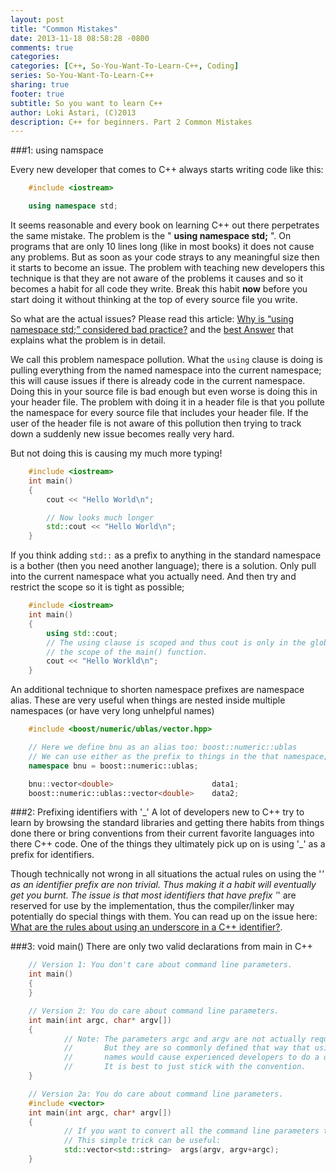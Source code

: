 ```yaml
---
layout: post
title: "Common Mistakes"
date: 2013-11-18 08:58:28 -0800
comments: true
categories: 
categories: [C++, So-You-Want-To-Learn-C++, Coding]
series: So-You-Want-To-Learn-C++
sharing: true
footer: true
subtitle: So you want to learn C++
author: Loki Astari, (C)2013
description: C++ for beginners. Part 2 Common Mistakes
---
```


###1: using namspace

Every new developer that comes to C++ always starts writing code like this:
``` cpp myfirstprog.cpp
    #include <iostream>

    using namespace std;
```

It seems reasonable and every book on learning C++ out there perpetrates the same mistake. The problem is the " **using namespace std;** ". On programs that are only 10 lines long (like in most books) it does not cause any problems. But as soon as your code strays to any meaningful size then it starts to become an issue. The problem with teaching new developers this technique is that they are not aware of the problems it causes and so it becomes a habit for all code they write. Break this habit **now** before you start doing it without thinking at the top of every source file you write.

So what are the actual issues? Please read this article: [Why is “using namespace std;” considered bad practice?](http://stackoverflow.com/q/1452721/14065) and the [best Answer](http://stackoverflow.com/a/1453605/14065) that explains what the problem is in detail.

We call this problem namespace pollution. What the `using` clause is doing is pulling everything from the named namespace into the current namespace; this will cause issues if there is already code in the current namespace. Doing this in your source file is bad enough but even worse is doing this in your header file. The problem with doing it in a header file is that you pollute the namespace for every source file that includes your header file. If the user of the header file is not aware of this pollution then trying to track down a suddenly new issue becomes really very hard.

But not doing this is causing my much more typing!

``` cpp  toomuch.cpp
    #include <iostream>
    int main()
    {
        cout << "Hello World\n";

        // Now looks much longer
        std::cout << "Hello World\n";
    }
```

If you think adding `std::` as a prefix to anything in the standard namespace is a bother (then you need another language); there is a solution. Only pull into the current namespace what you actually need. And then try and restrict the scope so it is tight as possible;

``` cpp short.cpp
    #include <iostream>
    int main()
    {
        using std::cout;
        // The using clause is scoped and thus cout is only in the global namespace for
        // the scope of the main() function.
        cout << "Hello Workld\n";
    }
```

An additional technique to shorten namespace prefixes are namespace alias. These are very useful when things are nested inside multiple namespaces (or have very long unhelpful names)
``` cpp alias.cpp
    #include <boost/numeric/ublas/vector.hpp>

    // Here we define bnu as an alias too: boost::numeric::ublas
    // We can use either as the prefix to things in the that namespace;
    namespace bnu = boost::numeric::ublas;

    bnu::vector<double>                      data1;
    boost::numeric::ublas::vector<double>    data2;
```

###2: Prefixing identifiers with &#39;&#95;&#39;
A lot of developers new to C++ try to learn by browsing the standard libraries and getting there habits from things done there or bring conventions from their current favorite languages into there C++ code. One of the things they ultimately pick up on is using '_' as a prefix for identifiers.

Though technically not wrong in all situations the actual rules on using the '_' as an identifier prefix are non trivial. Thus making it a habit will eventually get you burnt. The issue is that most identifiers that have prefix '_' are reserved for use by the implementation, thus the compiler/linker may potentially do special things with them. You can read up on the issue here: [What are the rules about using an underscore in a C++ identifier?](http://stackoverflow.com/q/228783/14065).

###3: void main()
There are only two valid declarations from main in C++
``` cpp main.cpp
    // Version 1: You don't care about command line parameters.
    int main()
    {
    }

    // Version 2: You do care about command line parameters.
    int main(int argc, char* argv[])
    {
            // Note: The parameters argc and argv are not actually required as a name.
            //       But they are so commonly defined that way that using any other
            //       names would cause experienced developers to do a double take.
            //       It is best to just stick with the convention.
    }

    // Version 2a: You do care about command line parameters.
    #include <vector>
    int main(int argc, char* argv[])
    {
            // If you want to convert all the command line parameters to strings.
            // This simple trick can be useful:
            std::vector<std::string>  args(argv, argv+argc);
    }
```
